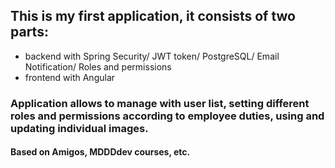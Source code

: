 ## This is my **first** application, it consists of two parts: 
* backend with Spring Security/ JWT token/ PostgreSQL/ Email Notification/ Roles and permissions
* frontend with Angular
### Application allows to manage with user list, setting different roles and permissions according to employee duties, using and updating individual images.
#### Based on Amigos, MDDDdev courses, etc. 
